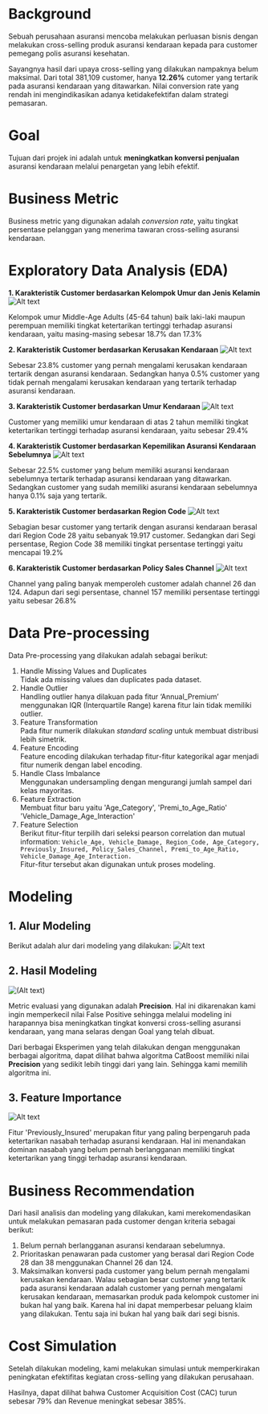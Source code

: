 # Background
Sebuah perusahaan asuransi mencoba melakukan perluasan bisnis dengan melakukan cross-selling produk asuransi kendaraan kepada para customer pemegang polis asuransi kesehatan.

Sayangnya hasil dari upaya cross-selling yang dilakukan nampaknya belum maksimal. Dari total 381,109 customer, hanya **12.26%** cutomer yang tertarik pada asuransi kendaraan yang ditawarkan. Nilai conversion rate yang rendah ini mengindikasikan adanya ketidakefektifan dalam strategi pemasaran.

# Goal
Tujuan dari projek ini adalah untuk **meningkatkan konversi penjualan** asuransi kendaraan melalui penargetan yang lebih efektif.

# Business Metric
Business metric yang digunakan adalah *conversion rate*, yaitu tingkat persentase pelanggan yang menerima tawaran cross-selling asuransi kendaraan.

# Exploratory Data Analysis (EDA)
**1. Karakteristik Customer berdasarkan Kelompok Umur dan Jenis Kelamin**
![Alt text](images/image.png)

Kelompok umur Middle-Age Adults (45-64 tahun) baik laki-laki maupun perempuan memiliki tingkat ketertarikan tertinggi terhadap asuransi kendaraan, yaitu masing-masing sebesar 18.7% dan 17.3%

**2. Karakteristik Customer berdasarkan Kerusakan Kendaraan**
![Alt text](images/image-1.png)

Sebesar 23.8% customer yang pernah mengalami kerusakan kendaraan tertarik dengan asuransi kendaraan. Sedangkan hanya 0.5% customer yang tidak pernah mengalami kerusakan kendaraan yang tertarik terhadap asuransi kendaraan.

**3. Karakteristik Customer berdasarkan Umur Kendaraan**
![Alt text](images/image-2.png)

Customer yang memiliki umur kendaraan di atas 2 tahun memiliki tingkat ketertarikan tertinggi terhadap asuransi kendaraan, yaitu sebesar 29.4%

**4. Karakteristik Customer berdasarkan Kepemilikan Asuransi Kendaraan Sebelumnya**
![Alt text](images/image-4.png)

Sebesar 22.5% customer yang belum memiliki asuransi kendaraan sebelumnya tertarik terhadap asuransi kendaraan yang ditawarkan. Sedangkan customer yang sudah memiliki asuransi kendaraan sebelumnya hanya 0.1% saja yang tertarik.

**5. Karakteristik Customer berdasarkan Region Code**
![Alt text](images/image-5.png)

Sebagian besar customer yang tertarik dengan asuransi kendaraan berasal dari Region Code 28 yaitu sebanyak 19.917 customer.
Sedangkan dari Segi persentase, Region Code 38 memiliki tingkat persentase tertinggi yaitu mencapai 19.2%

**6. Karakteristik Customer berdasarkan Policy Sales Channel**
![Alt text](images/image-6.png)

Channel yang paling banyak memperoleh customer adalah channel 26 dan 124.
Adapun dari segi persentase, channel 157 memiliki persentase tertinggi yaitu sebesar 26.8%

# Data Pre-processing
Data Pre-processing yang dilakukan adalah sebagai berikut:

1. Handle Missing Values and Duplicates</br>
Tidak ada missing values dan duplicates pada dataset.
2. Handle Outlier </br>
Handling outlier hanya dilakuan pada fitur ‘Annual_Premium’ menggunakan IQR (Interquartile Range) karena fitur lain tidak memiliki outlier.
3. Feature Transformation </br>
Pada fitur numerik dilakukan _standard scaling_ untuk membuat distribusi lebih simetrik.
4. Feature Encoding </br>
 Feature encoding dilakukan terhadap fitur-fitur kategorikal agar menjadi fitur numerik dengan label encoding. 
5. Handle Class Imbalance </br>
Menggunakan undersampling dengan mengurangi jumlah sampel dari kelas mayoritas.
6. Feature Extraction </br>
Membuat fitur baru yaitu 'Age_Category', 'Premi_to_Age_Ratio' 'Vehicle_Damage_Age_Interaction'
7. Feature Selection </br>
Berikut fitur-fitur terpilih dari seleksi pearson correlation dan mutual information: `Vehicle_Age, Vehicle_Damage, Region_Code, Age_Category, Previously_Insured, Policy_Sales_Channel, Premi_to_Age_Ratio, Vehicle_Damage_Age_Interaction.`
</br>Fitur-fitur tersebut akan digunakan untuk proses modeling.

# Modeling
## 1. Alur Modeling
Berikut adalah alur dari modeling yang dilakukan:
![Alt text](images/image-7.png)

## 2. Hasil Modeling
![(Alt text)](images/image-8.png)

Metric evaluasi yang digunakan adalah **Precision**. Hal ini dikarenakan kami ingin memperkecil nilai False Positive sehingga melalui modeling ini harapannya bisa meningkatkan tingkat konversi cross-selling asuransi kendaraan, yang mana selaras dengan Goal yang telah dibuat.

Dari berbagai Eksperimen yang telah dilakukan dengan menggunakan berbagai algoritma, dapat dilihat bahwa algoritma CatBoost memiliki nilai **Precision** yang sedikit lebih tinggi dari yang lain. Sehingga kami memilih algoritma ini.

## 3. Feature Importance
![Alt text](images/image-9.png)

Fitur 'Previously_Insured' merupakan fitur yang paling berpengaruh pada ketertarikan nasabah terhadap asuransi kendaraan. Hal ini menandakan dominan nasabah yang belum pernah berlangganan memiliki tingkat ketertarikan yang tinggi terhadap asuransi kendaraan.

# Business Recommendation
Dari hasil analisis dan modeling yang dilakukan, kami merekomendasikan untuk melakukan pemasaran pada customer dengan kriteria sebagai berikut:
1. Belum pernah berlangganan asuransi kendaraan sebelumnya.
2. Prioritaskan penawaran pada customer yang berasal dari Region Code 28 dan 38 menggunakan Channel 26 dan 124.
3. Maksimalkan konversi pada customer yang belum pernah mengalami kerusakan kendaraan. Walau sebagian besar customer yang tertarik pada asuransi kendaraan adalah customer yang pernah mengalami kerusakan kendaraan, memasarkan produk pada kelompok customer ini bukan hal yang baik. Karena hal ini dapat memperbesar peluang klaim yang dilakukan. Tentu saja ini bukan hal yang baik dari segi bisnis.

# Cost Simulation
Setelah dilakukan modeling, kami melakukan simulasi untuk memperkirakan peningkatan efektifitas kegiatan cross-selling yang dilakukan perusahaan. 


Hasilnya, dapat dilihat bahwa Customer Acquisition Cost (CAC) turun sebesar 79% dan Revenue meningkat sebesar 385%.